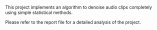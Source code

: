 This project implements an algorithm to denoise audio clips completely using simple statistical methods.

Please refer to the report file for a detailed analysis of the project.
